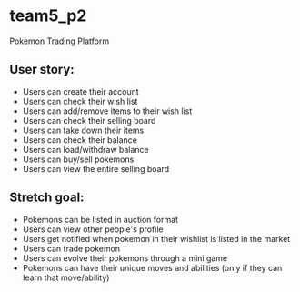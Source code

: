 # team5_p2
Pokemon Trading Platform
## User story:
 - Users can create their account
 - Users can check their wish list
 - Users can add/remove items to their wish list
 - Users can check their selling board
 - Users can take down their items
 - Users can check their balance
 - Users can load/withdraw balance
 - Users can buy/sell pokemons
 - Users can view the entire selling board

## Stretch goal:
 - Pokemons can be listed in auction format
 - Users can view other people's profile
 - Users get notified when pokemon in their wishlist is listed in the market
 - Users can trade pokemon
 - Users can evolve their pokemons through a mini game
 - Pokemons can have their unique moves and abilities (only if they can learn that move/ability)
